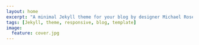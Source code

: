 ```yaml
---
layout: home
excerpt: "A minimal Jekyll theme for your blog by designer Michael Rose."
tags: [Jekyll, theme, responsive, blog, template]
image:
  feature: cover.jpg
---
```

